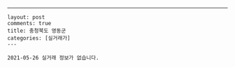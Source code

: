 ---
    layout: post
    comments: true
    title: 충청북도 영동군
    categories: [실거래가]
    ---

    2021-05-26 실거래 정보가 없습니다.

    